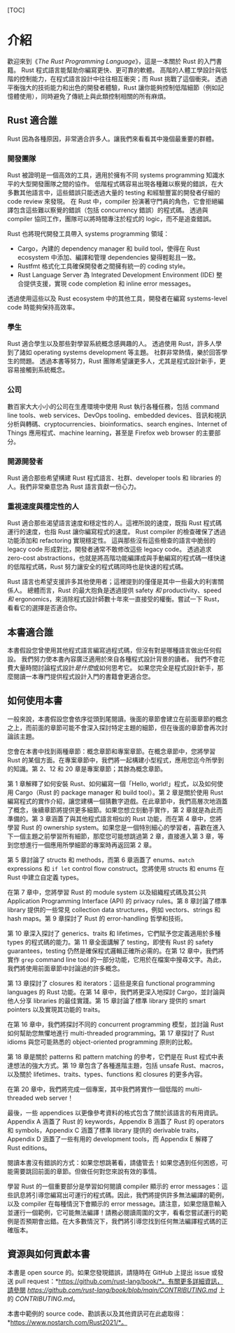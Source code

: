 <!-- DO NOT EDIT THIS FILE.

This file is periodically generated from the content in the `/src/`
directory, so all fixes need to be made in `/src/`.
-->

[TOC]

# 介紹

歡迎來到《*The Rust Programming Language*》，這是一本關於 Rust 的入門書籍。
Rust 程式語言能幫助你編寫更快、更可靠的軟體。
高階的人體工學設計與低階的控制能力，在程式語言設計中往往相互衝突；而 Rust 挑戰了這個衝突。
透過平衡強大的技術能力和出色的開發者體驗，Rust 讓你能夠控制低階細節（例如記憶體使用），同時避免了傳統上與此類控制相關的所有麻煩。

## Rust 適合誰

Rust 因為各種原因，非常適合許多人。讓我們來看看其中幾個最重要的群體。

### 開發團隊

Rust 被證明是一個高效的工具，適用於擁有不同 systems programming 知識水平的大型開發團隊之間的協作。
低階程式碼容易出現各種難以察覺的錯誤，在大多數其他語言中，這些錯誤只能透過大量的 testing 和經驗豐富的開發者仔細的 code review 來發現。
在 Rust 中，compiler 扮演著守門員的角色，它會拒絕編譯包含這些難以察覺的錯誤（包括 concurrency 錯誤）的程式碼。
透過與 compiler 協同工作，團隊可以將時間專注於程式的 logic，而不是追查錯誤。

Rust 也將現代開發工具帶入 systems programming 領域：

* Cargo，內建的 dependency manager 和 build tool，使得在 Rust ecosystem 中添加、編譯和管理 dependencies 變得輕鬆且一致。
* Rustfmt 格式化工具確保開發者之間擁有統一的 coding style。
* Rust Language Server 為 Integrated Development Environment (IDE) 整合提供支援，實現 code completion 和 inline error messages。

透過使用這些以及 Rust ecosystem 中的其他工具，開發者在編寫 systems-level code 時能夠保持高效率。

### 學生

Rust 適合學生以及那些對學習系統概念感興趣的人。
透過使用 Rust，許多人學到了諸如 operating systems development 等主題。
社群非常熱情，樂於回答學生的問題。
透過本書等努力，Rust 團隊希望讓更多人，尤其是程式設計新手，更容易接觸到系統概念。

### 公司

數百家大大小小的公司在生產環境中使用 Rust 執行各種任務，包括 command line tools、web services、DevOps tooling、embedded devices、音訊和視訊分析與轉碼、cryptocurrencies、bioinformatics、search engines、Internet of Things 應用程式、machine learning，甚至是 Firefox web browser 的主要部分。

### 開源開發者

Rust 適合那些希望構建 Rust 程式語言、社群、developer tools 和 libraries 的人。我們非常樂意您為 Rust 語言貢獻一份心力。

### 重視速度與穩定性的人

Rust 適合那些渴望語言速度和穩定性的人。這裡所說的速度，既指 Rust 程式碼運行的速度，也指 Rust 讓你編寫程式的速度。
Rust compiler 的檢查確保了透過功能添加和 refactoring 實現穩定性。
這與那些沒有這些檢查的語言中脆弱的 legacy code 形成對比，開發者通常不敢修改這些 legacy code。
透過追求 zero-cost abstractions，也就是將高階功能編譯成與手動編寫的程式碼一樣快速的低階程式碼，Rust 努力讓安全的程式碼同時也是快速的程式碼。

Rust 語言也希望支援許多其他使用者；這裡提到的僅僅是其中一些最大的利害關係人。
總體而言，Rust 的最大抱負是透過提供 safety *和* productivity、speed *和* ergonomics，來消除程式設計師數十年來一直接受的權衡。嘗試一下 Rust，看看它的選擇是否適合你。

## 本書適合誰

本書假設您曾使用其他程式語言編寫過程式碼，但沒有對是哪種語言做出任何假設。
我們努力使本書內容廣泛適用於來自各種程式設計背景的讀者。
我們不會花費大量時間討論程式設計*是什麼*或如何思考它。
如果您完全是程式設計新手，那麼閱讀一本專門提供程式設計入門的書籍會更適合您。

## 如何使用本書

一般來說，本書假設您會依序從頭到尾閱讀。後面的章節會建立在前面章節的概念之上，而前面的章節可能不會深入探討特定主題的細節，但在後面的章節會再次討論該主題。

您會在本書中找到兩種章節：概念章節和專案章節。在概念章節中，您將學習 Rust 的某個方面。在專案章節中，我們將一起構建小型程式，應用您迄今所學到的知識。第 2、12 和 20 章是專案章節；其餘為概念章節。

第 1 章解釋了如何安裝 Rust、如何編寫一個「Hello, world!」程式，以及如何使用 Cargo（Rust 的 package manager 和 build tool）。第 2 章是關於使用 Rust 編寫程式的實作介紹，讓您建構一個猜數字遊戲。在此章節中，我們高層次地涵蓋了概念，後續章節將提供更多細節。如果您想立刻動手實作，第 2 章就是為此而準備的。第 3 章涵蓋了與其他程式語言相似的 Rust 功能，而在第 4 章中，您將學習 Rust 的 ownership system。如果您是一個特別細心的學習者，喜歡在進入下一個主題之前學習所有細節，那麼您可能想跳過第 2 章，直接進入第 3 章，等到您想進行一個應用所學細節的專案時再返回第 2 章。

第 5 章討論了 structs 和 methods，而第 6 章涵蓋了 enums、`match` expressions 和 `if let` control flow construct。您將使用 structs 和 enums 在 Rust 中建立自定義 types。

在第 7 章中，您將學習 Rust 的 module system 以及組織程式碼及其公共 Application Programming Interface (API) 的 privacy rules。第 8 章討論了標準 library 提供的一些常見 collection data structures，例如 vectors、strings 和 hash maps。第 9 章探討了 Rust 的 error-handling 哲學和技術。

第 10 章深入探討了 generics、traits 和 lifetimes，它們賦予您定義適用於多種 types 的程式碼的能力。第 11 章全面講解了 testing，即使有 Rust 的 safety guarantees，testing 仍然是確保程式邏輯正確所必需的。在第 12 章中，我們將實作 `grep` command line tool 的一部分功能，它用於在檔案中搜尋文字。為此，我們將使用前面章節中討論過的許多概念。

第 13 章探討了 closures 和 iterators：這些是來自 functional programming languages 的 Rust 功能。在第 14 章中，我們將更深入地探討 Cargo，並討論與他人分享 libraries 的最佳實踐。第 15 章討論了標準 library 提供的 smart pointers 以及實現其功能的 traits。

在第 16 章中，我們將探討不同的 concurrent programming 模型，並討論 Rust 如何幫助您無懼地進行 multi-threaded programming。第 17 章探討了 Rust idioms 與您可能熟悉的 object-oriented programming 原則的比較。

第 18 章是關於 patterns 和 pattern matching 的參考，它們是在 Rust 程式中表達想法的強大方式。第 19 章包含了各種進階主題，包括 unsafe Rust、macros，以及關於 lifetimes、traits、types、functions 和 closures 的更多內容。

在第 20 章中，我們將完成一個專案，其中我們將實作一個低階的 multi-threaded web server！

最後，一些 appendices 以更像參考資料的格式包含了關於該語言的有用資訊。Appendix A 涵蓋了 Rust 的 keywords，Appendix B 涵蓋了 Rust 的 operators 和 symbols，Appendix C 涵蓋了標準 library 提供的 derivable traits，Appendix D 涵蓋了一些有用的 development tools，而 Appendix E 解釋了 Rust editions。

閱讀本書沒有錯誤的方式：如果您想跳著看，請儘管去！如果您遇到任何困惑，可能需要跳回前面的章節。但做任何對您來說有效的事情。

學習 Rust 的一個重要部分是學習如何閱讀 compiler 顯示的 error messages：這些訊息將引導您編寫出可運行的程式碼。因此，我們將提供許多無法編譯的範例，以及 compiler 在每種情況下會顯示的 error message。請注意，如果您隨意輸入並運行一個範例，它可能無法編譯！請務必閱讀周圍的文字，看看您嘗試運行的範例是否預期會出錯。在大多數情況下，我們將引導您找到任何無法編譯程式碼的正確版本。

## 資源與如何貢獻本書

本書是 open source 的。如果您發現錯誤，請隨時在 GitHub 上提出 issue 或發送 pull request：*https://github.com/rust-lang/book/*。有關更多詳細資訊，請參閱 *https://github.com/rust-lang/book/blob/main/CONTRIBUTING.md* 上的 *CONTRIBUTING.md*。

本書中範例的 source code、勘誤表以及其他資訊可在此處取得：*https://www.nostarch.com/Rust2021/*。